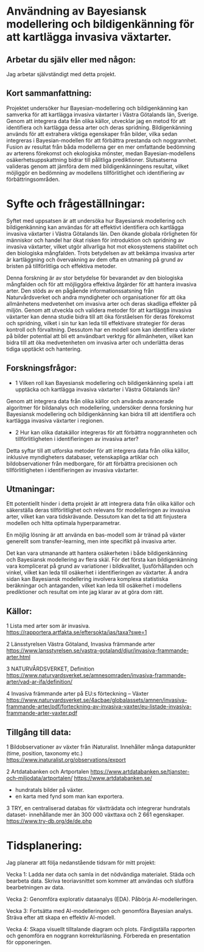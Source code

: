 
# Användning av Bayesiansk modellering och bildigenkänning för att kartlägga invasiva växtarter.

## Arbetar du själv eller med någon:
Jag arbetar självständigt med detta projekt.

## Kort sammanfattning:
Projektet undersöker hur Bayesian-modellering och bildigenkänning kan samverka för att kartlägga invasiva växtarter i Västra Götalands län, Sverige. 
Genom att integrera data från olika källor, utvecklar jag en metod för att identifiera och kartlägga dessa arter och deras spridning. 
Bildigenkänning används för att extrahera viktiga egenskaper från bilder, vilka sedan integreras i Bayesian-modellen för att förbättra prestanda och noggrannhet. 
Fusion av resultat från båda modellerna ger en mer omfattande bedömning av arterens förekomst och ekologiska mönster, medan Bayesian-modellens osäkerhetsuppskattning bidrar till pålitliga prediktioner. Slutsatserna valideras genom att jämföra dem med bildigenkänningens resultat, vilket möjliggör en bedömning av modellens tillförlitlighet och identifiering av förbättringsområden.

# Syfte och frågeställningar:
Syftet med uppsatsen är att undersöka hur Bayesiansk modellering och bildigenkänning kan användas för att effektivt identifiera och kartlägga invasiva växtarter i Västra Götalands län. Den ökande globala rörligheten för människor och handel har ökat risken för introduktion och spridning av invasiva växtarter, vilket utgör allvarliga hot mot ekosystemens stabilitet och den biologiska mångfalden. Trots betydelsen av att bekämpa invasiva arter är kartläggning och övervakning av dem ofta en utmaning på grund av bristen på tillförlitliga och effektiva metoder.

Denna forskning är av stor betydelse för bevarandet av den biologiska mångfalden och för att möjliggöra effektiva åtgärder för att hantera invasiva arter. Den stöds av en pågående informationssatsning från Naturvårdsverket och andra myndigheter och organisationer för att öka allmänhetens medvetenhet om invasiva arter och deras skadliga effekter på miljön. Genom att utveckla och validera metoder för att kartlägga invasiva växtarter kan denna studie bidra till att öka förståelsen för deras förekomst och spridning, vilket i sin tur kan leda till effektivare strategier för deras kontroll och förvaltning. Dessutom har en modell som kan identifiera växter på bilder potential att bli ett användbart verktyg för allmänheten, vilket kan bidra till att öka medvetenheten om invasiva arter och underlätta deras tidiga upptäckt och hantering.

## Forskningsfrågor:
- 1 Vilken roll kan Bayesiansk modellering och bildigenkänning spela i att upptäcka och kartlägga invasiva växtarter i Västra Götalands län?

Genom att integrera data från olika källor och använda avancerade algoritmer för bildanalys och modellering, undersöker denna forskning hur Bayesiansk modellering och bildigenkänning kan bidra till att identifiera och kartlägga invasiva växtarter i regionen.
<br>
- 2 Hur kan olika datakällor integreras för att förbättra noggrannheten och tillförlitligheten i identifieringen av invasiva arter?

Detta syftar till att utforska metoder för att integrera data från olika källor, inklusive myndigheters databaser, vetenskapliga artiklar och bildobservationer från medborgare, för att förbättra precisionen och tillförlitligheten i identifieringen av invasiva växtarter.

## Utmaningar:
Ett potentiellt hinder i detta projekt är att integrera data från olika källor och säkerställa deras tillförlitlighet och relevans för modelleringen av invasiva arter, vilket kan vara tidskrävande. Dessutom kan det ta tid att finjustera modellen och hitta optimala hyperparametrar.

En möjlig lösning är att använda en bas-modell som är tränad på växter generellt som transfer-learning, men inte specifikt på invasiva arter. 

Det kan vara utmanande att hantera osäkerheten i både bildigenkänning och Bayesiansk modellering av flera skäl. För det första kan bildigenkänning vara komplicerat på grund av variationer i bildkvalitet, ljusförhållanden och vinkel, vilket kan leda till osäkerhet i identifieringen av växtarter. Å andra sidan kan Bayesiansk modellering involvera komplexa statistiska beräkningar och antaganden, vilket kan leda till osäkerhet i modellens prediktioner och resultat om inte jag klarar av at göra dom rätt.


## Källor:

1 Lista med arter som är invasiva.
https://rapportera.artfakta.se/eftersokta/ias/taxa?swe=1

2 Länsstyrelsen Västra Götaland, Invasiva främmande arter
https://www.lansstyrelsen.se/vastra-gotaland/djur/invasiva-frammande-arter.html

3 NATURVÅRDSVERKET, Definition
https://www.naturvardsverket.se/amnesomraden/invasiva-frammande-arter/vad-ar-ifa/definition/

4 Invasiva främmande arter på EU:s förteckning – Växter
https://www.naturvardsverket.se/4acbae/globalassets/amnen/invasiva-frammande-arter/pdf/forteckning-av-invasiva-vaxter/eu-listade-invasiva-frammande-arter-vaxter.pdf

## Tillgång till data:
1 Bildobservationer av växter från iNaturalist. Innehåller många datapunkter (time, position, taxonomy etc.) 
https://www.inaturalist.org/observations/export

2 Artdatabanken och Artportalen
https://www.artdatabanken.se/tjanster-och-miljodata/artportalen/
https://www.artdatabanken.se/
- hundratals bilder på växter.
- en karta med fynd som man kan exportera.

3 TRY, en centraliserad databas för växtträdata och integrerar hundratals dataset- innehållande mer än 300 000 växttaxa och 2 661 egenskaper.
https://www.try-db.org/de/de.php

# Tidsplanering:
Jag planerar att följa nedanstående tidsram för mitt projekt:

Vecka 1:
Ladda ner data och samla in det nödvändiga materialet.
Städa och bearbeta data.
Skriva teoriavsnittet som kommer att användas och slutföra bearbetningen av data.

Vecka 2:
Genomföra explorativ dataanalys (EDA).
Påbörja AI-modelleringen.

Vecka 3:
Fortsätta med AI-modelleringen och genomföra Bayesian analys.
Sträva efter att skapa en effektiv AI-modell.

Vecka 4:
Skapa visuellt tilltalande diagram och plots.
Färdigställa rapporten och genomföra en noggrann korrekturläsning.
Förbereda en presentation för opponeringen.

